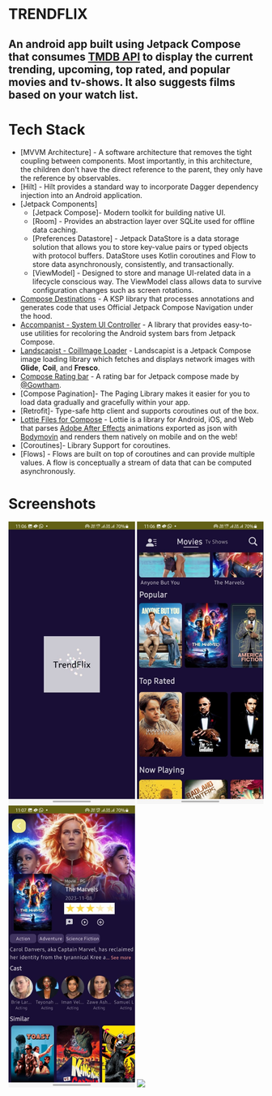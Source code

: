 # TRENDFLIX

An android app built using Jetpack Compose that consumes [TMDB API](https://developers.themoviedb.org/3/getting-started/introduction) to display the current trending, upcoming, top rated, and popular movies and tv-shows. It also suggests films based on your watch list.
---
# Tech Stack

- [MVVM Architecture] - A software architecture that removes the tight coupling between components. Most importantly, in this architecture, the children don't have the direct reference to the parent, they only have the reference by observables.
- [Hilt] - Hilt provides a standard way to incorporate Dagger dependency injection into an Android application.
- [Jetpack Components]
    - [Jetpack Compose]- Modern toolkit for building native UI.
    - [Room] - Provides an abstraction layer over SQLite used for offline data caching.
    - [Preferences Datastore] - Jetpack DataStore is a data storage solution that allows you to store key-value pairs or typed objects with protocol buffers. DataStore uses Kotlin coroutines and Flow to store data asynchronously, consistently, and transactionally.
    - [ViewModel] - Designed to store and manage UI-related data in a lifecycle conscious way. The ViewModel class allows data to survive configuration changes such as screen rotations.
- [Compose Destinations](https://composedestinations.rafaelcosta.xyz/) - A KSP library that processes annotations and generates code that uses Official Jetpack Compose Navigation under the hood.
- [Accompanist - System UI Controller](https://github.com/google/accompanist/blob/main/systemuicontroller) - A library that provides easy-to-use utilities for recoloring the Android system bars from Jetpack Compose.
- [Landscapist - CoilImage Loader](https://github.com/skydoves/landscapist) - Landscapist is a Jetpack Compose image loading library which fetches and displays network images with **Glide**, **Coil**, and **Fresco**.
- [Compose Rating bar](https://github.com/a914-gowtham/compose-ratingbar) - A rating bar for Jetpack compose made by [@Gowtham](https://github.com/a914-gowtham).
- [Compose Pagination]- The Paging Library makes it easier for you to load data gradually and gracefully within your app.
- [Retrofit]- Type-safe http client 
and supports coroutines out of the box.
- [Lottie Files for Compose](https://github.com/airbnb/lottie) - Lottie is a library for Android, iOS, and Web that parses [Adobe After Effects](http://www.adobe.com/products/aftereffects.html) animations exported as json with [Bodymovin](https://github.com/airbnb/lottie-web) and renders them natively on mobile and on the web!
- [Coroutines]- Library Support for coroutines.
- [Flows] - Flows are built on top of coroutines and can provide multiple values. A flow is conceptually a stream of data that can be computed asynchronously.

# Screenshots
<img src="media_trendflix/splash_screen.jpg" width="250" /> <img src="media_trendflix/home_screen.jpg" width="250" /> <img src="media_trendflix/detail_screen.jpg" width="250" />
<img src="media_trendflix/profile_screen.jpg" width="250" />
